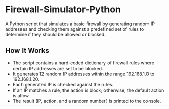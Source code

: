 # Firewall-Simulator-Python

A Python script that simulates a basic firewall by generating random IP addresses and checking them against a predefined set of rules to determine if they should be allowed or blocked.

## How It Works

- The script contains a hard-coded dictionary of firewall rules where certain IP addresses are set to be blocked.
- It generates 12 random IP addresses within the range 192.168.1.0 to 192.168.1.20.
- Each generated IP is checked against the rules.
- If an IP matches a rule, the action is block; otherwise, the default action is allow.
- The result (IP, action, and a random number) is printed to the console.
